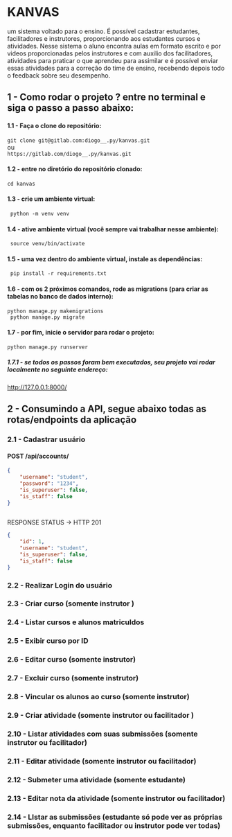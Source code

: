 # KANVAS
um sistema voltado para o ensino. É possível cadastrar estudantes, facilitadores e instrutores, proporcionando aos estudantes cursos e atividades. Nesse sistema o aluno encontra aulas em formato escrito e por videos proporcionadas pelos instrutores e com auxilio dos facilitadores, atividades para praticar o que aprendeu para assimilar e é possível enviar essas atividades para a correção do time de ensino, recebendo depois todo o feedback sobre seu desempenho.


## 1 - Como rodar o projeto ? entre no terminal e siga o passo a passo abaixo:

#### 1.1 - Faça o clone do repositório:
``` git clone git@gitlab.com:diogo__.py/kanvas.git ``` <br />
ou <br />
``` https://gitlab.com/diogo__.py/kanvas.git ``` 

#### 1.2 - entre no diretório do repositório clonado:
``` cd kanvas ``` 

#### 1.3 - crie um ambiente virtual:
``` python -m venv venv``` 

#### 1.4 - ative ambiente virtual (você sempre vai trabalhar nesse ambiente):
``` source venv/bin/activate``` 

#### 1.5 - uma vez dentro do ambiente virtual, instale as dependências:
``` pip install -r requirements.txt```

#### 1.6 - com os 2 próximos comandos, rode as migrations (para criar as tabelas no banco de dados interno):
``` python manage.py makemigrations ``` <br />
```  python manage.py migrate ```

#### 1.7 - por fim, inicie o servidor para rodar o projeto:
``` python manage.py runserver ```
##### 1.7.1 - se todos os passos foram bem executados, seu projeto vai rodar localmente no seguinte endereço:
http://127.0.0.1:8000/


## 2 - Consumindo a API, segue abaixo todas as rotas/endpoints da aplicação

### 2.1 - Cadastrar usuário

#### POST /api/accounts/
```json
{
    "username": "student",
    "password": "1234",
    "is_superuser": false,
    "is_staff": false
}
    
```
RESPONSE STATUS -> HTTP 201

```json
{
    "id": 1,
    "username": "student",
    "is_superuser": false,
    "is_staff": false
}
```

### 2.2 - Realizar Login do usuário
### 2.3 - Criar curso (somente instrutor )
### 2.4 - Listar cursos e alunos matriculdos
### 2.5 - Exibir curso por ID
### 2.6 - Editar curso (somente instrutor)
### 2.7 - Excluir curso (somente instrutor)
### 2.8 - Vincular os alunos ao curso (somente instrutor)
### 2.9 - Criar atividade (somente instrutor ou facilitador )
### 2.10 - Listar atividades com suas submissões (somente instrutor ou facilitador)
### 2.11 - Editar atividade (somente instrutor ou facilitador)
### 2.12 - Submeter uma atividade (somente estudante)
### 2.13 - Editar nota da atividade (somente instrutor ou facilitador)
### 2.14 - LIstar as submissões (estudante só pode ver as próprias submissões, enquanto facilitador ou instrutor pode ver todas)
